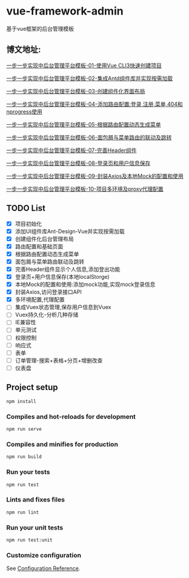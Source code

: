 # vue-framework-admin
基于vue框架的后台管理模板

## 博文地址:

[一步一步实现中后台管理平台模板-01-使用Vue CLI3快速创建项目](https://blog.csdn.net/ABAP_Brave/article/details/98618939)

[一步一步实现中后台管理平台模板-02-集成Antd组件库并实现按需加载](https://blog.csdn.net/ABAP_Brave/article/details/98847046)

[一步一步实现中后台管理平台模板-03-创建组件化界面布局](https://blog.csdn.net/ABAP_Brave/article/details/98871858)

[一步一步实现中后台管理平台模板-04-添加路由配置:登录,注册,菜单,404和nprogress使用](https://blog.csdn.net/ABAP_Brave/article/details/98875481)

[一步一步实现中后台管理平台模板-05-根据路由配置动态生成菜单](https://blog.csdn.net/ABAP_Brave/article/details/98884675)

[一步一步实现中后台管理平台模板-06-面包屑与菜单路由的联动及跳转](https://blog.csdn.net/ABAP_Brave/article/details/98939127)

[一步一步实现中后台管理平台模板-07-完善Header组件](https://blog.csdn.net/ABAP_Brave/article/details/98942173)

[一步一步实现中后台管理平台模板-08-登录页和用户信息保存](https://blog.csdn.net/ABAP_Brave/article/details/99065313)

[一步一步实现中后台管理平台模板-09-封装Axios及本地Mock的配置和使用](https://blog.csdn.net/ABAP_Brave/article/details/99286537)

[一步一步实现中后台管理平台模板-10-项目多环境及proxy代理配置](https://blog.csdn.net/ABAP_Brave/article/details/99299824)

## TODO List
 - [x] 项目初始化
 - [x] 添加UI组件库Ant-Design-Vue并实现按需加载
 - [x] 创建组件化后台管理布局
 - [x] 路由配置和基础页面
 - [x] 根据路由配置动态生成菜单
 - [x] 面包屑与菜单路由联动及跳转
 - [x] 完善Header组件显示个人信息,添加登出功能
 - [x] 登录页+用户信息保存(本地localStorge)
 - [x] 本地Mock的配置和使用:添加mock功能,实现mock登录信息
 - [x] 封装Axios,访问登录接口API
 - [x] 多环境配置,代理配置
 - [ ] 集成Vuex状态管理,保存用户信息到Vuex
 - [ ] Vuex持久化-分析几种存储
 - [ ] IE兼容性
 - [ ] 单元测试
 - [ ] 权限控制
 - [ ] 响应式
 - [ ] 表单
 - [ ] 订单管理-搜索+表格+分页+增删改查
 - [ ] 仪表盘

## Project setup
```
npm install
```

### Compiles and hot-reloads for development
```
npm run serve
```

### Compiles and minifies for production
```
npm run build
```

### Run your tests
```
npm run test
```

### Lints and fixes files
```
npm run lint
```

### Run your unit tests
```
npm run test:unit
```

### Customize configuration
See [Configuration Reference](https://cli.vuejs.org/config/).

